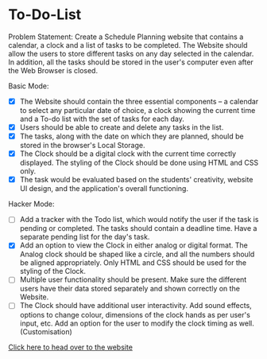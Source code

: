 # To-Do-List

Problem Statement:
Create a Schedule Planning website that contains a calendar, a clock and a list of tasks to be completed. The Website should allow the users to store different tasks on any day selected in the calendar. In addition, all the tasks should be stored in the user's computer even after the Web Browser is closed.

Basic Mode:
- [x] The Website should contain the three essential components – a calendar to select any particular date of choice, a clock showing the current time and a To-do list with the set of tasks for each day.
- [x] Users should be able to create and delete any tasks in the list.
- [x] The tasks, along with the date on which they are planned, should be stored in the browser's Local Storage.
- [x] The Clock should be a digital clock with the current time correctly displayed. The styling of the Clock should be done using HTML and CSS only. 
- [x] The task would be evaluated based on the students' creativity, website UI design, and the application's overall functioning.

Hacker Mode:
- [ ] Add a tracker with the Todo list, which would notify the user if the task is pending or completed. The tasks should contain a deadline time. Have a separate pending list for the day's task.
- [x] Add an option to view the Clock in either analog or digital format. The Analog clock should be shaped like a circle, and all the numbers should be aligned appropriately. Only HTML and CSS should be used for the styling of the Clock.
- [ ] Multiple user functionality should be present. Make sure the different users have their data stored separately and shown correctly on the Website.
- [ ] The Clock should have additional user interactivity. Add sound effects, options to change colour, dimensions of the clock hands as per user's input, etc. Add an option for the user to modify the clock timing as well.(Customisation)

[Click here to head over to the website](https://suba1210.github.io/To-Do-List/)


